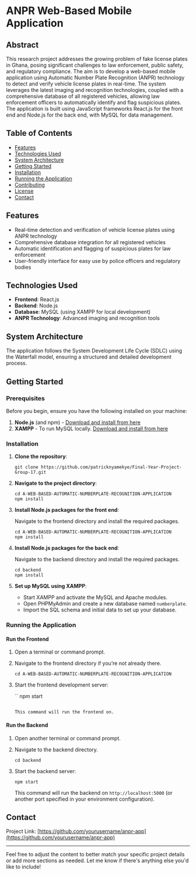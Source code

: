 

# ANPR Web-Based Mobile Application

## Abstract

This research project addresses the growing problem of fake license plates in Ghana, posing significant challenges to law enforcement, public safety, and regulatory compliance. The aim is to develop a web-based mobile application using Automatic Number Plate Recognition (ANPR) technology to detect and verify vehicle license plates in real-time. The system leverages the latest imaging and recognition technologies, coupled with a comprehensive database of all registered vehicles, allowing law enforcement officers to automatically identify and flag suspicious plates. The application is built using JavaScript frameworks React.js for the front end and Node.js for the back end, with MySQL for data management.

## Table of Contents

- [Features](#features)
- [Technologies Used](#technologies-used)
- [System Architecture](#system-architecture)
- [Getting Started](#getting-started)
- [Installation](#installation)
- [Running the Application](#running-the-application)
- [Contributing](#contributing)
- [License](#license)
- [Contact](#contact)

## Features

- Real-time detection and verification of vehicle license plates using ANPR technology
- Comprehensive database integration for all registered vehicles
- Automatic identification and flagging of suspicious plates for law enforcement
- User-friendly interface for easy use by police officers and regulatory bodies

## Technologies Used

- **Frontend**: React.js
- **Backend**: Node.js
- **Database**: MySQL (using XAMPP for local development)
- **ANPR Technology**: Advanced imaging and recognition tools

## System Architecture

The application follows the System Development Life Cycle (SDLC) using the Waterfall model, ensuring a structured and detailed development process.

## Getting Started

### Prerequisites

Before you begin, ensure you have the following installed on your machine:

1. **Node.js** (and npm) - [Download and install from here](https://nodejs.org/)
2. **XAMPP** - To run MySQL locally. [Download and install from here](https://www.apachefriends.org/index.html)

### Installation

1. **Clone the repository**:

   ```
   git clone https://github.com/patricknyamekye/Final-Year-Project-Group-17.git
   ```

2. **Navigate to the project directory**:

   ```
   cd A-WEB-BASED-AUTOMATIC-NUMBERPLATE-RECOGNITION-APPLICATION
   npm install
   ```

3. **Install Node.js packages for the front end**:

   Navigate to the frontend directory and install the required packages.

   ```
   cd A-WEB-BASED-AUTOMATIC-NUMBERPLATE-RECOGNITION-APPLICATION
   npm install
   ```

4. **Install Node.js packages for the back end**:

   Navigate to the backend directory and install the required packages.

   ```
   cd backend
   npm install
   ```

5. **Set up MySQL using XAMPP**:

   - Start XAMPP and activate the MySQL and Apache modules.
   - Open PHPMyAdmin and create a new database named `numberplate`.
   - Import the SQL schema and initial data  to set up your database.

### Running the Application

#### Run the Frontend

1. Open a terminal or command prompt.
2. Navigate to the frontend directory if you’re not already there.

   ```
   cd A-WEB-BASED-AUTOMATIC-NUMBERPLATE-RECOGNITION-APPLICATION
   ```

3. Start the frontend development server:

   ``
   npm start
   ```

   This command will run the frontend on.

#### Run the Backend

1. Open another terminal or command prompt.
2. Navigate to the backend directory.

   ```
   cd backend
   ```

3. Start the backend server:

   ```
   npm start
   ```

   This command will run the backend on `http://localhost:5000` (or another port specified in your environment configuration).



## Contact


Project Link: [https://github.com/yourusername/anpr-app](https://github.com/yourusername/anpr-app)

---

Feel free to adjust the content to better match your specific project details or add more sections as needed. Let me know if there's anything else you'd like to include!
